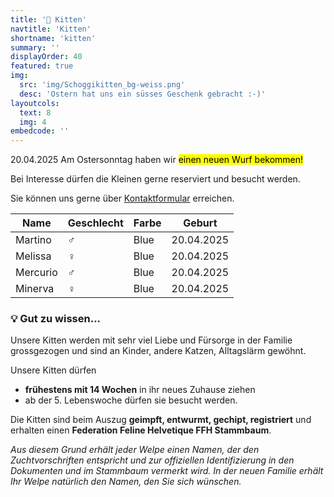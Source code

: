 ```yaml
---
title: '🍼 Kitten'
navtitle: 'Kitten'
shortname: 'kitten'
summary: ''
displayOrder: 40
featured: true
img: 
  src: 'img/Schoggikitten_bg-weiss.png'
  desc: 'Ostern hat uns ein süsses Geschenk gebracht :-)'
layoutcols:
  text: 8
  img: 4
embedcode: ''
---
```


<p class="lead">20.04.2025 Am Ostersonntag haben wir <mark>einen neuen Wurf bekommen!</mark></p>

Bei Interesse dürfen die Kleinen gerne reserviert und besucht werden.

Sie können uns gerne über [Kontaktformular](#contact-form) erreichen.

<table class="table lilatable">
  <thead>
    <tr>
      <th scope="col">Name</th>
      <th scope="col">Geschlecht</th>
      <th scope="col">Farbe</th>
      <th scope="col">Geburt</th>
    </tr>
  </thead>
  <tbody>
    <tr>
      <td>Martino</td>
      <td>♂️</td>
      <td>Blue</td>
      <td>20.04.2025</td>
    </tr>  
    <tr>
      <td>Melissa</td>
      <td>♀️</td>
      <td>Blue</td>
      <td>20.04.2025</td>
    </tr>  
    <tr>
      <td>Mercurio</td>
      <td>♂️</td>
      <td>Blue</td>
      <td>20.04.2025</td>
    </tr>  
    <tr>
      <td>Minerva</td>
      <td>♀️</td>
      <td>Blue</td>
      <td>20.04.2025</td>
    </tr>  
  </tbody>
</table>

### 💡 Gut zu wissen...

Unsere Kitten werden mit sehr viel Liebe und Fürsorge in der Familie grossgezogen und sind an Kinder, andere Katzen, Alltagslärm gewöhnt.

Unsere Kitten dürfen 
  * **frühestens mit 14 Wochen** in ihr neues Zuhause ziehen
  * ab der 5. Lebenswoche dürfen sie besucht werden.

Die Kitten sind beim Auszug **geimpft, entwurmt, gechipt, registriert** und erhalten einen **Federation Feline Helvetique FFH Stammbaum**.

_Aus diesem Grund erhält jeder Welpe einen Namen, der den Zuchtvorschriften entspricht und zur offiziellen Identifizierung in den Dokumenten und im Stammbaum vermerkt wird. In der neuen Familie erhält Ihr Welpe natürlich den Namen, den Sie sich wünschen._

